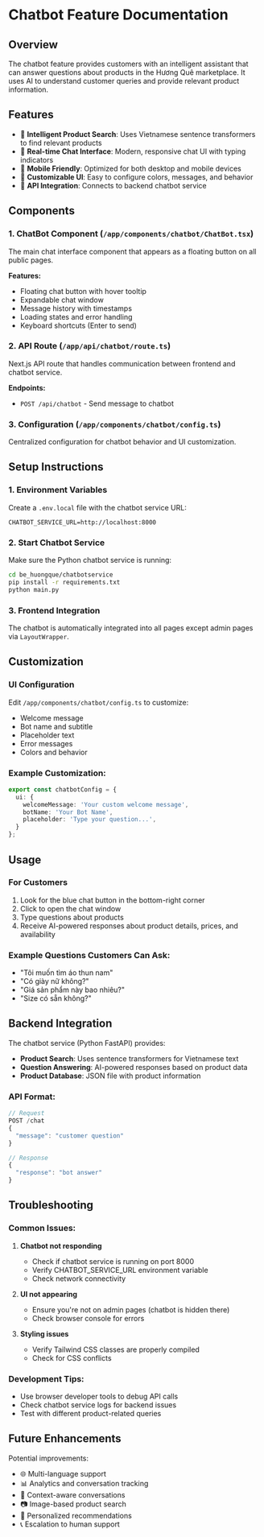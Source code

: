 # Chatbot Feature Documentation

## Overview
The chatbot feature provides customers with an intelligent assistant that can answer questions about products in the Hương Quê marketplace. It uses AI to understand customer queries and provide relevant product information.

## Features
- 🤖 **Intelligent Product Search**: Uses Vietnamese sentence transformers to find relevant products
- 💬 **Real-time Chat Interface**: Modern, responsive chat UI with typing indicators
- 📱 **Mobile Friendly**: Optimized for both desktop and mobile devices
- 🎨 **Customizable UI**: Easy to configure colors, messages, and behavior
- 🔧 **API Integration**: Connects to backend chatbot service

## Components

### 1. ChatBot Component (`/app/components/chatbot/ChatBot.tsx`)
The main chat interface component that appears as a floating button on all public pages.

**Features:**
- Floating chat button with hover tooltip
- Expandable chat window
- Message history with timestamps
- Loading states and error handling
- Keyboard shortcuts (Enter to send)

### 2. API Route (`/app/api/chatbot/route.ts`)
Next.js API route that handles communication between frontend and chatbot service.

**Endpoints:**
- `POST /api/chatbot` - Send message to chatbot

### 3. Configuration (`/app/components/chatbot/config.ts`)
Centralized configuration for chatbot behavior and UI customization.

## Setup Instructions

### 1. Environment Variables
Create a `.env.local` file with the chatbot service URL:
```env
CHATBOT_SERVICE_URL=http://localhost:8000
```

### 2. Start Chatbot Service
Make sure the Python chatbot service is running:
```bash
cd be_huongque/chatbotservice
pip install -r requirements.txt
python main.py
```

### 3. Frontend Integration
The chatbot is automatically integrated into all pages except admin pages via `LayoutWrapper`.

## Customization

### UI Configuration
Edit `/app/components/chatbot/config.ts` to customize:
- Welcome message
- Bot name and subtitle
- Placeholder text
- Error messages
- Colors and behavior

### Example Customization:
```typescript
export const chatbotConfig = {
  ui: {
    welcomeMessage: 'Your custom welcome message',
    botName: 'Your Bot Name',
    placeholder: 'Type your question...',
  }
};
```

## Usage

### For Customers
1. Look for the blue chat button in the bottom-right corner
2. Click to open the chat window
3. Type questions about products
4. Receive AI-powered responses about product details, prices, and availability

### Example Questions Customers Can Ask:
- "Tôi muốn tìm áo thun nam"
- "Có giày nữ không?"
- "Giá sản phẩm này bao nhiêu?"
- "Size có sẵn không?"

## Backend Integration

The chatbot service (Python FastAPI) provides:
- **Product Search**: Uses sentence transformers for Vietnamese text
- **Question Answering**: AI-powered responses based on product data
- **Product Database**: JSON file with product information

### API Format:
```typescript
// Request
POST /chat
{
  "message": "customer question"
}

// Response
{
  "response": "bot answer"
}
```

## Troubleshooting

### Common Issues:

1. **Chatbot not responding**
   - Check if chatbot service is running on port 8000
   - Verify CHATBOT_SERVICE_URL environment variable
   - Check network connectivity

2. **UI not appearing**
   - Ensure you're not on admin pages (chatbot is hidden there)
   - Check browser console for errors

3. **Styling issues**
   - Verify Tailwind CSS classes are properly compiled
   - Check for CSS conflicts

### Development Tips:
- Use browser developer tools to debug API calls
- Check chatbot service logs for backend issues
- Test with different product-related queries

## Future Enhancements

Potential improvements:
- 🌐 Multi-language support
- 📊 Analytics and conversation tracking
- 🔄 Context-aware conversations
- 📷 Image-based product search
- 🎯 Personalized recommendations
- 📞 Escalation to human support
